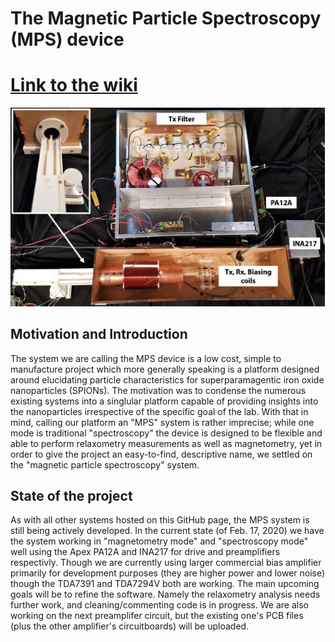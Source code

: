 # The Magnetic Particle Spectroscopy (MPS) device
# [Link to the wiki](https://github.com/OS-MPI/MPS/wiki)

<img src="Data_And_Figures/MPS_System_Photo_1.jpg">

## Motivation and Introduction

The system we are calling the MPS device is a low cost, simple to manufacture project which more generally speaking is a platform designed around elucidating particle characteristics for superparamagentic iron oxide nanoparticles (SPIONs). The motivation was to condense the numerous existing systems into a singlular platform capable of providing insights into the nanoparticles irrespective of the specific goal of the lab. With that in mind, calling our platform an "MPS" system is rather imprecise; while one mode is traditional "spectroscopy" the device is designed to be flexible and able to perform relaxometry measurements as well as magnetometry, yet in order to give the project an easy-to-find, descriptive name, we settled on the "magnetic particle spectroscopy" system. 

## State of the project

As with all other systems hosted on this GitHub page, the MPS system is still being actively developed. In the current state (of Feb. 17, 2020) we have the system working in "magnetometry mode" and "spectroscopy mode" well using the Apex PA12A and INA217 for drive and preamplifiers respectivly. Though we are currently using larger commercial bias amplifier primarily for development purposes (they are higher power and lower noise) though the TDA7391 and TDA7294V both are working. The main upcoming goals will be to refine the software. Namely the relaxometry analysis needs further work, and cleaning/commenting code is in progress. We are also working on the next preamplifer circuit, but the existing one's PCB files (plus the other amplifier's circuitboards) will be uploaded.


